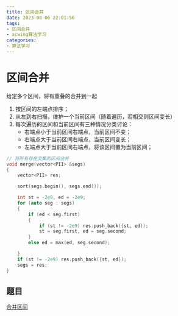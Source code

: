 ```yaml
---
title: 区间合并
date: 2023-08-06 22:01:56
tags:
- 区间合并
- acwing算法学习
categories:
- 算法学习
---
```

# 区间合并
给定多个区间，将有重叠的合并到一起
<!--more-->
1. 按区间的左端点排序；
2. 从左到右扫描，维护一个当前区间（随着遍历，若相交则区间变长）
3. 每次遍历的区间和当前区间有三种情况分类讨论：
   - 右端点小于当前区间右端点，当前区间不变；
   - 右端点大于当前区间右端点，当前区间变长；
   - 左端点大于当前区间右端点，将该区间置为当前区间；

```c++
// 将所有存在交集的区间合并
void merge(vector<PII> &segs)
{
    vector<PII> res;

    sort(segs.begin(), segs.end());

    int st = -2e9, ed = -2e9;
    for (auto seg : segs)
    {
        if (ed < seg.first)
        {
            if (st != -2e9) res.push_back({st, ed});
            st = seg.first, ed = seg.second;
        }
        else ed = max(ed, seg.second);

    }
    if (st != -2e9) res.push_back({st, ed});
    segs = res;
}

```
## 题目
[合并区间](https://leetcode.cn/problems/merge-intervals/description/)